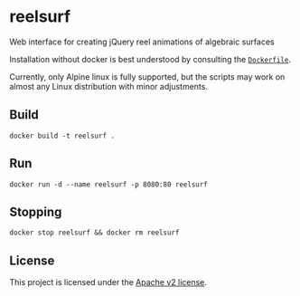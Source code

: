 # reelsurf
Web interface for creating jQuery reel animations of algebraic surfaces

Installation without docker is best understood by consulting the [`Dockerfile`](Dockerfile).

Currently, only Alpine linux is fully supported, but the scripts may work on
almost any Linux distribution with minor adjustments.

## Build
```
docker build -t reelsurf .
```

## Run
```
docker run -d --name reelsurf -p 8080:80 reelsurf
```
## Stopping
```
docker stop reelsurf && docker rm reelsurf
```

## License
This project is licensed under the [Apache v2 license](LICENSE).
